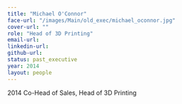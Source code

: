 ```yaml
---
title: "Michael O'Connor"
face-url: "/images/Main/old_exec/michael_oconnor.jpg"
cover-url: ""
role: "Head of 3D Printing"
email-url:
linkedin-url:
github-url:
status: past_executive
year: 2014
layout: people
---
```

2014 Co-Head of Sales, Head of 3D Printing
